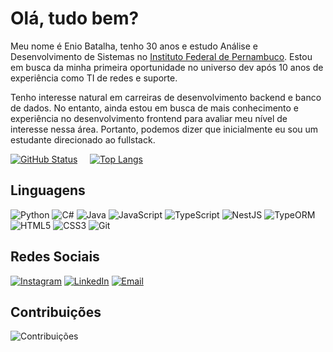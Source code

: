 # Olá, tudo bem?
Meu nome é Enio Batalha, tenho 30 anos e estudo Análise e Desenvolvimento de Sistemas no [Instituto Federal de Pernambuco](https://www.ifpe.edu.br/campus/jaboatao/cursos/superiores/tecnologos/analise-e-desenvolvimento-de-sistemas).
Estou em busca da minha primeira oportunidade no universo dev após 10 anos de experiência como TI de redes e suporte.

Tenho interesse natural em carreiras de desenvolvimento backend e banco de dados. No entanto, ainda estou em busca de mais conhecimento e experiência no desenvolvimento frontend para avaliar meu nível de interesse nessa área. Portanto, podemos dizer que inicialmente eu sou um estudante direcionado ao fullstack.

[![GitHub Status](https://github-readme-stats.vercel.app/api?username=eniobatalha&show_icons=true&theme=dark)](https://github.com/eniobatalha)     [![Top Langs](https://github-readme-stats.vercel.app/api/top-langs/?username=eniobatalha&layout=compact&theme=dark)](https://github.com/eniobatalha)

## Linguagens

![Python](https://img.shields.io/badge/-Python-blue)
![C#](https://img.shields.io/badge/-C%23-brightgreen)
![Java](https://img.shields.io/badge/-Java-red)
![JavaScript](https://img.shields.io/badge/-JavaScript-yellow)
![TypeScript](https://img.shields.io/badge/-TypeScript-blue)
![NestJS](https://img.shields.io/badge/-NestJS-red)
![TypeORM](https://img.shields.io/badge/-TypeORM-green)
![HTML5](https://img.shields.io/badge/-HTML5-orange)
![CSS3](https://img.shields.io/badge/-CSS3-blue)
![Git](https://img.shields.io/badge/-Git-black)

## Redes Sociais

[![Instagram](https://img.shields.io/badge/-Instagram-orange?style=flat-square&logo=instagram&logoColor=white)](https://www.instagram.com/eniobatalha)
[![LinkedIn](https://img.shields.io/badge/-LinkedIn-blue?style=flat-square&logo=linkedin&logoColor=white)](https://www.linkedin.com/in/eniobatalha)
[![Email](https://img.shields.io/badge/-Email-red?style=flat-square&logo=gmail&logoColor=white)](mailto:eniobatalha@gmail.com)

## Contribuições

![Contribuições](https://github-readme-streak-stats.herokuapp.com/?user=eniobatalha&theme=dark)
